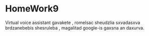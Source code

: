 # HomeWork9
Virtual voice assistant gavakete , romelsac sheudzlia sxvadasxva brdzanebebis shesruleba , magalitad google-is gaxsna an daxurva.

